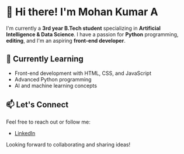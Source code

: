 # 👋 Hi there! I'm Mohan Kumar A

I'm currently a **3rd year B.Tech student** specializing in **Artificial Intelligence & Data Science**. I have a passion for **Python** programming, **editing**, and I'm an aspiring **front-end developer**.

## 🌱 Currently Learning
- Front-end development with HTML, CSS, and JavaScript
- Advanced Python programming
- AI and machine learning concepts

## 📫 Let's Connect
Feel free to reach out or follow me:
- [LinkedIn](www.linkedin.com/in/mohan-btech)

Looking forward to collaborating and sharing ideas!

